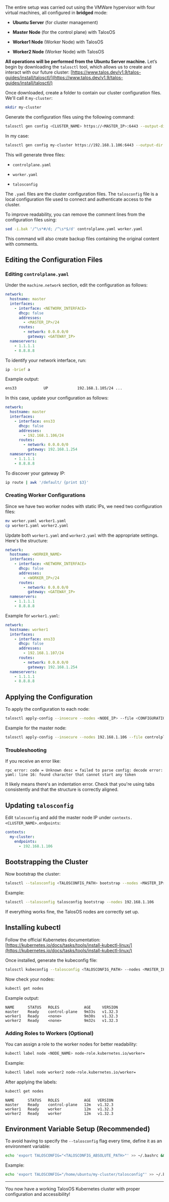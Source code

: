 The entire setup was carried out using the VMWare hypervisor with four virtual machines, all configured in **bridged** mode:

- **Ubuntu Server** (for cluster management)
    
- **Master Node** (for the control plane) with TalosOS
    
- **Worker1 Node** (Worker Node) with TalosOS
    
- **Worker2 Node** (Worker Node) with TalosOS
    

**All operations will be performed from the Ubuntu Server machine.** Let’s begin by downloading the `talosctl` tool, which allows us to create and interact with our future cluster: [https://www.talos.dev/v1.9/talos-guides/install/talosctl/](https://www.talos.dev/v1.9/talos-guides/install/talosctl/)

Once downloaded, create a folder to contain our cluster configuration files. We'll call it `my-cluster`:

```bash
mkdir my-cluster
```

Generate the configuration files using the following command:

```bash
talosctl gen config <CLUSTER_NAME> https://<MASTER_IP>:6443 --output-dir ./<DESTINATION_PATH>
```

In my case:

```bash
talosctl gen config my-cluster https://192.168.1.106:6443 --output-dir ./my-cluster
```

This will generate three files:

- `controlplane.yaml`
    
- `worker.yaml`
    
- `talosconfig`
    

The `.yaml` files are the cluster configuration files. The `talosconfig` file is a local configuration file used to connect and authenticate access to the cluster.

To improve readability, you can remove the comment lines from the configuration files using:

```bash
sed -i.bak '/^\s*#/d; /^\s*$/d' controlplane.yaml worker.yaml
```

This command will also create backup files containing the original content with comments.

## Editing the Configuration Files

### Editing `controlplane.yaml`

Under the `machine.network` section, edit the configuration as follows:

```yaml
network:
  hostname: master
  interfaces:
    - interface: <NETWORK_INTERFACE>
      dhcp: false
      addresses:
        - <MASTER_IP>/24
      routes:
        - network: 0.0.0.0/0
          gateway: <GATEWAY_IP>
  nameservers:
    - 1.1.1.1
    - 8.8.8.8
```

To identify your network interface, run:

```bash
ip -brief a
```

Example output:

```bash
ens33            UP             192.168.1.105/24 ...
```

In this case, update your configuration as follows:

```yaml
network:
  hostname: master
  interfaces:
    - interface: ens33
      dhcp: false
      addresses:
        - 192.168.1.106/24
      routes:
        - network: 0.0.0.0/0
          gateway: 192.168.1.254
  nameservers:
    - 1.1.1.1
    - 8.8.8.8
```

To discover your gateway IP:

```bash
ip route | awk '/default/ {print $3}'
```

### Creating Worker Configurations

Since we have two worker nodes with static IPs, we need two configuration files:

```bash
mv worker.yaml worker1.yaml
cp worker1.yaml worker2.yaml
```

Update both `worker1.yaml` and `worker2.yaml` with the appropriate settings. Here's the structure:

```yaml
network:
  hostname: <WORKER_NAME>
  interfaces:
    - interface: <NETWORK_INTERFACE>
      dhcp: false
      addresses:
        - <WORKER_IP>/24
      routes:
        - network: 0.0.0.0/0
          gateway: <GATEWAY_IP>
  nameservers:
    - 1.1.1.1
    - 8.8.8.8
```

Example for `worker1.yaml`:

```yaml
network:
  hostname: worker1
  interfaces:
    - interface: ens33
      dhcp: false
      addresses:
        - 192.168.1.107/24
      routes:
        - network: 0.0.0.0/0
          gateway: 192.168.1.254
  nameservers:
    - 1.1.1.1
    - 8.8.8.8
```

## Applying the Configuration

To apply the configuration to each node:

```bash
talosctl apply-config --insecure --nodes <NODE_IP> --file <CONFIGURATION_FILE_PATH>
```

Example for the master node:

```bash
talosctl apply-config --insecure --nodes 192.168.1.106 --file controlplane.yaml
```

### Troubleshooting

If you receive an error like:

```text
rpc error: code = Unknown desc = failed to parse config: decode error: yaml: line 16: found character that cannot start any token
```

It likely means there's an indentation error. Check that you're using tabs consistently and that the structure is correctly aligned.

## Updating `talosconfig`

Edit `talosconfig` and add the master node IP under `contexts.<CLUSTER_NAME>.endpoints`:

```yaml
contexts:
  my-cluster:
    endpoints:
      - 192.168.1.106
```

## Bootstrapping the Cluster

Now bootstrap the cluster:

```bash
talosctl --talosconfig <TALOSCONFIG_PATH> bootstrap --nodes <MASTER_IP>
```

Example:

```bash
talosctl --talosconfig talosconfig bootstrap --nodes 192.168.1.106
```

If everything works fine, the TalosOS nodes are correctly set up.

## Installing kubectl

Follow the official Kubernetes documentation: [https://kubernetes.io/docs/tasks/tools/install-kubectl-linux/](https://kubernetes.io/docs/tasks/tools/install-kubectl-linux/)

Once installed, generate the kubeconfig file:

```bash
talosctl kubeconfig --talosconfig <TALOSCONFIG_PATH> --nodes <MASTER_IP>
```

Now check your nodes:

```bash
kubectl get nodes
```

Example output:

```text
NAME      STATUS   ROLES           AGE     VERSION
master    Ready    control-plane   9m33s   v1.32.3
worker1   Ready    <none>          9m30s   v1.32.3
worker2   Ready    <none>          9m32s   v1.32.3
```

### Adding Roles to Workers (Optional)

You can assign a role to the worker nodes for better readability:

```bash
kubectl label node <NODE_NAME> node-role.kubernetes.io/worker=
```

Example:

```bash
kubectl label node worker2 node-role.kubernetes.io/worker=
```

After applying the labels:

```bash
kubectl get nodes
```

```text
NAME      STATUS   ROLES           AGE   VERSION
master    Ready    control-plane   12m   v1.32.3
worker1   Ready    worker          12m   v1.32.3
worker2   Ready    worker          12m   v1.32.3
```

## Environment Variable Setup (Recommended)

To avoid having to specify the `--talosconfig` flag every time, define it as an environment variable:

```bash
echo 'export TALOSCONFIG="<TALOSCONFIG_ABSOLUTE_PATH>"' >> ~/.bashrc && source ~/.bashrc
```

Example:

```bash
echo 'export TALOSCONFIG="/home/ubuntu/my-cluster/talosconfig"' >> ~/.bashrc && source ~/.bashrc
```

---

You now have a working TalosOS Kubernetes cluster with proper configuration and accessibility!
